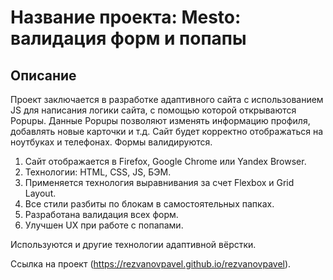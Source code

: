 # Название проекта: Mesto: валидация форм и попапы

## Описание

Проект заключается в разработке адаптивного сайта c использованием JS для написания логики сайта, с помощью которой открываются Popupы. Данные Popupы позволяют изменять информацию профиля, добавлять новые карточки и т.д. Сайт будет корректно отображаться на ноутбуках и телефонах. Формы валидируются.

1. Сайт отображается в Firefox, Google Chrome или Yandex Browser. 
2. Технологии: HTML, CSS, JS, БЭМ.
3. Применяется технология выравнивания за cчет Flexbox и Grid Layout.   
4. Все стили разбиты по блокам в самостоятельных папках. 
5. Разработана валидация всех форм.
6. Улучшен UX при работе с попапами.

Используются и другие технологии адаптивной вёрстки.

Ссылка на проект (https://rezvanovpavel.github.io/rezvanovpavel).




